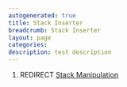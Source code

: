 ```yaml
---
autogenerated: true
title: Stack Inserter
breadcrumb: Stack Inserter
layout: page
categories: 
description: test description
---
```


1.  REDIRECT [Stack Manipulation](Stack_Manipulation "wikilink")
